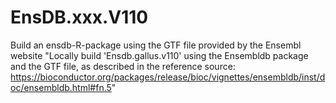 # EnsDB.xxx.V110
Build an ensdb-R-package using the GTF file provided by the Ensembl website
"Locally build 'Ensdb.gallus.v110' using the Ensembldb package and the GTF file, as described in the reference source: https://bioconductor.org/packages/release/bioc/vignettes/ensembldb/inst/doc/ensembldb.html#fn.5"
